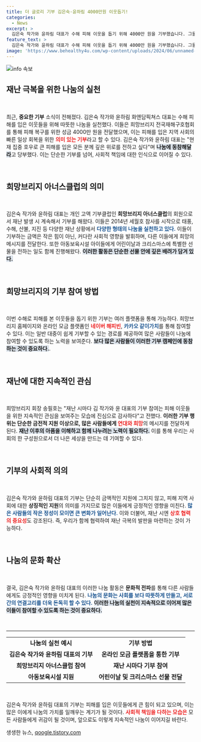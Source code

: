```yaml
---
title: 더 글로리 기부 김은숙·윤하림 4000만원 이웃돕기!
categories:
  - News
excerpt: >
  김은숙 작가와 윤하림 대표가 수해 피해 이웃을 돕기 위해 4000만 원을 기부했습니다. 그들이 전하는 따뜻한 메시지와 함께, 나눔에 동참할 기회를 놓치지 마세요!
feature_text: >
  김은숙 작가와 윤하림 대표가 수해 피해 이웃을 돕기 위해 4000만 원을 기부했습니다. 그들이 전하는 따뜻한 메시지와 함께, 나눔에 동참할 기회를 놓치지 마세요!
image: 'https://www.behealthy4u.com/wp-content/uploads/2024/06/unnamed-file.png'
---
```


<p><img src="https://www.behealthy4u.com/wp-content/uploads/2024/06/unnamed-file.png" alt="info 속보" /></p>

<h2 data-ke-size="size26">재난 극복을 위한 나눔의 실천</h2>

<p data-ke-size="size16">&nbsp;</p>

<p data-ke-size="size16">최근, <b>중요한 기부</b> 소식이 전해졌다. 김은숙 작가와 윤하림 화앤담픽쳐스 대표는 수해 피해를 입은 이웃들을 위해 따뜻한 나눔을 실천했다. 이들은 희망브리지 전국재해구호협회를 통해 피해 복구를 위한 성금 4000만 원을 전달했으며, 이는 피해를 입은 지역 사회의 빠른 일상 회복을 위한 <b><span style="color: #ee2323;">의미 있는 기부</span></b>라고 할 수 있다. 김은숙 작가와 윤하림 대표는 "현재 집중 호우로 큰 피해를 입은 모든 분께 깊은 위로를 전하고 싶다"며 <b><span style="background-color: #21538527;">나눔에 동참해달라</span></b>고 당부했다. 이는 단순한 기부를 넘어, 사회적 책임에 대한 인식으로 이어질 수 있다.</p>

<p data-ke-size="size16">&nbsp;</p>

<h2 data-ke-size="size26">희망브리지 아너스클럽의 의미</h2>

<p data-ke-size="size16">&nbsp;</p>

<p data-ke-size="size16">김은숙 작가와 윤하림 대표는 개인 고액 기부클럽인 <b>희망브리지 아너스클럽</b>의 회원으로서 재난 발생 시 계속해서 기부를 해왔다. 이들은 2014년 세월호 참사를 시작으로 태풍, 수해, 산불, 지진 등 다양한 재난 상황에서 <b><span style="color: #1a5490;">다양한 형태의 나눔을 실천하고 있다.</span></b> 이들이 기부하는 금액은 작은 힘이 아닌, 커다란 사회적 영향을 발휘하며, 다른 이들에게 희망의 메시지를 전달한다. 또한 아동보육시설 아이들에게 어린이날과 크리스마스에 특별한 선물을 전하는 일도 함께 진행해왔다. <b><span style="background-color: #21538527;">이러한 활동은 단순한 선물 안에 깊은 배려가 담겨 있다.</span></b></p>

<p data-ke-size="size16">&nbsp;</p>

<h2 data-ke-size="size26">희망브리지의 기부 참여 방법</h2>

<p data-ke-size="size16">&nbsp;</p>

<p data-ke-size="size16">이번 수해로 피해를 본 이웃들을 돕기 위한 기부는 여러 플랫폼을 통해 가능하다. 희망브리지 홈페이지와 온라인 모금 플랫폼인 <b><span style="color: #ee2323;">네이버 해피빈</span></b>, <b><span style="color: #1a5490;">카카오 같이가치</span></b>를 통해 참여할 수 있다. 이는 일반 대중이 쉽게 기부할 수 있는 경로를 제공하여 많은 사람들이 나눔에 참여할 수 있도록 하는 노력을 보여준다. <b><span style="background-color: #21538527;">보다 많은 사람들이 이러한 기부 캠페인에 동참하는 것이 중요하다.</span></b>.</p>

<p data-ke-size="size16">&nbsp;</p>

<h2 data-ke-size="size26">재난에 대한 지속적인 관심</h2>

<p data-ke-size="size16">&nbsp;</p>

<p data-ke-size="size16">희망브리지 회장 송필호는 "재난 시마다 김 작가와 윤 대표의 기부 참여는 피해 이웃들을 위한 지속적인 관심을 보여주는 모습에 진심으로 감사하다"고 전했다. <b>이러한 기부 행위는 단순한 금전적 지원 이상으로, 많은 사람들에게 <span style="color: #ee2323;">연대와 희망</span></b>의 메시지를 전달하게 된다. <b><span style="background-color: #21538527;">재난 이후의 아픔을 이해하고 함께 나누려는 노력이 필요하다.</span></b> 이를 통해 우리는 사회의 한 구성원으로서 더 나은 세상을 만드는 데 기여할 수 있다.</p>

<p data-ke-size="size16">&nbsp;</p>

<h2 data-ke-size="size26">기부의 사회적 의의</h2>

<p data-ke-size="size16">&nbsp;</p>

<p data-ke-size="size16">김은숙 작가와 윤하림 대표의 기부는 단순히 금액적인 지원에 그치지 않고, 피해 지역 사회에 대한 <b>상징적인 지원</b>의 의미를 가지므로 많은 이들에게 긍정적인 영향을 미친다. <b><span style="color: #1a5490;">많은 사람들의 작은 정성이 모이면 큰 변화가 일어난다.</span></b> 이와 더불어, 재난 시엔 <b><span style="color: #ee2323;">상호 협력의 중요성</span></b>도 강조된다. 즉, 우리가 함께 협력하여 재난 극복의 발판을 마련하는 것이 가능하다.</p>

<p data-ke-size="size16">&nbsp;</p>

<h2 data-ke-size="size26">나눔의 문화 확산</h2>

<p data-ke-size="size16">&nbsp;</p>

<p data-ke-size="size16">결국, 김은숙 작가와 윤하림 대표의 이러한 나눔 활동은 <b>문화적 전파</b>를 통해 다른 사람들에게도 긍정적인 영향을 미치게 된다. <b><span style="color: #1a5490;">나눔의 문화는 사회를 보다 따뜻하게 만들고, 서로 간의 연결고리를 더욱 돈독히 할 수 있다.</span></b> <b><span style="background-color: #21538527;">이러한 나눔의 실천이 지속적으로 이어져 많은 이들이 참여할 수 있도록 하는 것이 중요하다.</span></b></p>

<p data-ke-size="size16">&nbsp;</p> 

<hr>

<table style="width: 100%;">
    <tr>
        <td style="text-align: center; height: 30px;"><b>나눔의 실천 예시</b></td>
        <td style="text-align: center; height: 30px;"><b>기부 방법</b></td>
    </tr>
    <tr>
        <td style="text-align: center; height: 17px;"><b>김은숙 작가와 윤하림 대표의 기부</b></td>
        <td style="text-align: center; height: 17px;"><b>온라인 모금 플랫폼을 통한 기부</b></td>
    </tr>
    <tr>
        <td style="text-align: center; height: 17px;"><b>희망브리지 아너스클럽 참여</b></td>
        <td style="text-align: center; height: 17px;"><b>재난 시마다 기부 참여</b></td>
    </tr>
    <tr>
        <td style="text-align: center; height: 17px;"><b>아동보육시설 지원</b></td>
        <td style="text-align: center; height: 17px;"><b>어린이날 및 크리스마스 선물 전달</b></td>
    </tr>
</table>

<p data-ke-size="size16">&nbsp;</p>

<p data-ke-size="size16">김은숙 작가와 윤하림 대표의 기부는 피해를 입은 이웃들에게 큰 힘이 되고 있으며, 이는 많은 이에게 나눔의 가치를 일깨우는 계기가 될 것이다. <b><span style="color: #ee2323;">사회적 책임을 다하는 모습은</span></b> 모든 사람들에게 귀감이 될 것이며, 앞으로도 이렇게 지속적인 나눔이 이어지길 바란다.</p>
생생한 뉴스, <a href="https://qoogle.tistory.com" rel="dofollow">qoogle.tistory.com</a>


